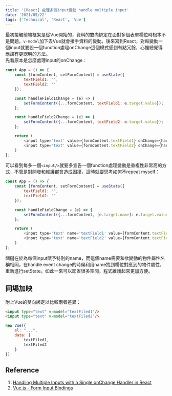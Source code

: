 ```yaml
---
title: '[React] 處理多個input變動 handle multiple input'
date: '2021/05/22'
tags: ['Technical', 'React', 'Vue']
---
```


最初接觸前端框架是從Vue開始的，資料的雙向綁定在面對多個表單欄位時根本不是問題，`v-model`加下去Vue就會接手資料的變動。後來寫到React，對每變動一個input就要設一個function處理onChange這個模式感到有點冗餘，心裡總覺得應該有更聰明的方法。  
先看原本是怎麼處理input的onChange：
```javascript
const App = () => {
    const [formContent, setFormContent] = useState({
        textField1: '',
        textField2: ''
    });

    const handleField1Change = (e) => {
        setFormContent({...formContent, textField1: e.target.value});
    };

    const handleField2Change = (e) => {
        setFormContent({...formContent, textField2: e.target.value});
    };

    return (
        <input type='text' value={formContent.textField1} onChange={handleField1Change}/>
        <input type='text' value={formContent.textField2} onChange={handleField2Change}/>
    )
};
```

可以看到每多一個`<input/>`就要多宣告一個function處理變動是重複性非常高的方式，不管是對開發和維護都會造成困擾，這時就要思考如何不repeat myself：
```javascript
const App = () => {
    const [formContent, setFormContent] = useState({
        textField1: '',
        textField2: ''
    });

    const handleFieldChange = (e) => {
        setFormContent({...formContent, [e.target.name]: e.target.value}); //利用input的name屬性標註欲變動欄位名稱
    };

    return (
        <input type='text' name='textField1' value={formContent.textField1} onChange={handleFieldChange}/>
        <input type='text' name='textField2' value={formContent.textField2} onChange={handleFieldChange}/>
    )
};
```
關鍵在於為每個input賦予特別的name，而這個name需要和欲變動的物件屬性名稱相同，在handle event change的時候利用name找到欄位對應到的物件屬性，重新進行setState。如此一來可以節省很多空間，程式維護起來更加方便。

## 同場加映
附上Vue的雙向綁定以比較兩者差異：
```html
<input type="text" v-model="textFiled1"/>
<input type="text" v-model="textFiled2"/>
```
```js
new Vue({
    el: "...",
    data: {
        textFiled1,
        textFiled2
    }
})
```

## Reference
1. [Handling Multiple Inputs with a Single onChange Handler in React](https://www.pluralsight.com/guides/handling-multiple-inputs-with-single-onchange-handler-react)
2. [Vue.js - Form Input Bindings](https://vuejs.org/v2/guide/forms.html)